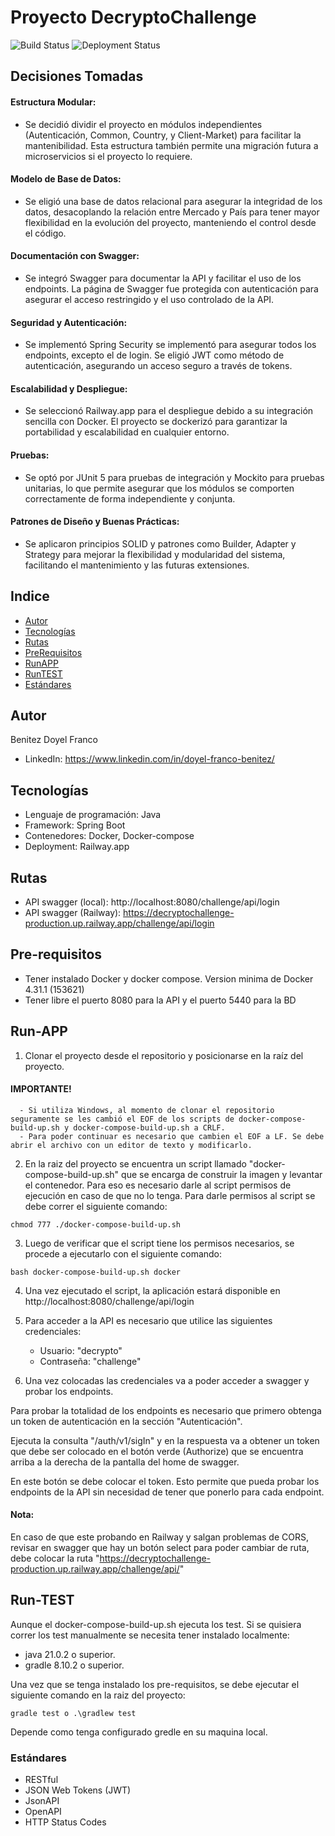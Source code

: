 # Proyecto DecryptoChallenge
![Build Status](https://github.com/DoyelBenitez/DecryptoChallenge/actions/workflows/update-deployment-status.yml/badge.svg)  ![Deployment Status](https://img.shields.io/badge/Estado-Caido-red)

## Decisiones Tomadas

#### Estructura Modular:
- Se decidió dividir el proyecto en módulos independientes (Autenticación, Common, Country, y Client-Market) para facilitar la mantenibilidad. Esta estructura también permite una migración futura a microservicios si el proyecto lo requiere.

#### Modelo de Base de Datos:
- Se eligió una base de datos relacional para asegurar la integridad de los datos, desacoplando la relación entre Mercado y País para tener mayor flexibilidad en la evolución del proyecto, manteniendo el control desde el código.

#### Documentación con Swagger:
- Se integró Swagger para documentar la API y facilitar el uso de los endpoints. La página de Swagger fue protegida con autenticación para asegurar el acceso restringido y el uso controlado de la API.

#### Seguridad y Autenticación:
- Se implementó Spring Security se implementó para asegurar todos los endpoints, excepto el de login. Se eligió JWT como método de autenticación, asegurando un acceso seguro a través de tokens.

#### Escalabilidad y Despliegue:
- Se seleccionó Railway.app para el despliegue debido a su integración sencilla con Docker. El proyecto se dockerizó para garantizar la portabilidad y escalabilidad en cualquier entorno.

#### Pruebas:
- Se optó por JUnit 5 para pruebas de integración y Mockito para pruebas unitarias, lo que permite asegurar que los módulos se comporten correctamente de forma independiente y conjunta.

#### Patrones de Diseño y Buenas Prácticas:
- Se aplicaron principios SOLID y patrones como Builder, Adapter y Strategy para mejorar la flexibilidad y modularidad del sistema, facilitando el mantenimiento y las futuras extensiones.


## Indice

- [Autor](#Autor)
- [Tecnologías](#Tecnologías)
- [Rutas](#Rutas)
- [PreRequisitos](#Pre-requisites)
- [RunAPP](#Run-APP)
- [RunTEST](#Run-TEST)
- [Estándares](#Estándares)

## Autor

Benitez Doyel Franco

- LinkedIn: https://www.linkedin.com/in/doyel-franco-benitez/

## Tecnologías
- Lenguaje de programación: Java
- Framework: Spring Boot
- Contenedores: Docker, Docker-compose
- Deployment: Railway.app

## Rutas
- API swagger (local): http://localhost:8080/challenge/api/login
- API swagger (Railway): https://decryptochallenge-production.up.railway.app/challenge/api/login

## Pre-requisitos

- Tener instalado Docker y docker compose. Version minima de Docker 4.31.1 (153621)
- Tener libre el puerto 8080 para la API y el puerto 5440 para la BD

## Run-APP

1. Clonar el proyecto desde el repositorio y posicionarse en la raíz del proyecto.

#### IMPORTANTE!
      - Si utiliza Windows, al momento de clonar el repositorio seguramente se les cambió el EOF de los scripts de docker-compose-build-up.sh y docker-compose-build-up.sh a CRLF.
      - Para poder continuar es necesario que cambien el EOF a LF. Se debe abrir el archivo con un editor de texto y modificarlo.

2. En la raiz del proyecto se encuentra un script llamado "docker-compose-build-up.sh" que se encarga de construir la imagen y levantar el contenedor.
   Para eso es necesario darle al script permisos de ejecución en caso de que no lo tenga.
   Para darle permisos al script se debe correr el siguiente comando:
   
```
chmod 777 ./docker-compose-build-up.sh
```

3. Luego de verificar que el script tiene los permisos necesarios, se procede a ejecutarlo con el siguiente comando:

```
bash docker-compose-build-up.sh docker
```

4. Una vez ejecutado el script, la aplicación estará disponible en http://localhost:8080/challenge/api/login


5. Para acceder a la API es necesario que utilice las siguientes credenciales:
   - Usuario: "decrypto"
   - Contraseña: "challenge"


6. Una vez colocadas las credenciales va a poder acceder a swagger y probar los endpoints. 

Para probar la totalidad de los endpoints es necesario que primero obtenga un token de autenticación en la sección "Autenticación".

Ejecuta la consulta "/auth/v1/sigIn" y en la respuesta va a obtener un token que debe ser colocado en el botón verde (Authorize) que se encuentra arriba a la derecha de la pantalla del home de swagger.

   En este botón se debe colocar el token. Esto permite que pueda probar los endpoints de la API sin necesidad de tener que ponerlo para cada endpoint.

#### Nota:
En caso de que este probando en Railway y salgan problemas de CORS, revisar en swagger que hay un botón select para poder cambiar de ruta, debe colocar la ruta "https://decryptochallenge-production.up.railway.app/challenge/api/"


## Run-TEST

Aunque el docker-compose-build-up.sh ejecuta los test. Si se quisiera correr los test manualmente se necesita tener instalado localmente: 
- java 21.0.2 o superior.
- gradle 8.10.2 o superior.

Una vez que se tenga instalado los pre-requisitos, se debe ejecutar el siguiente comando en la raiz del proyecto:

```
gradle test o .\gradlew test
```

Depende como tenga configurado gredle en su maquina local.

### Estándares
- RESTful
- JSON Web Tokens (JWT)
- JsonAPI
- OpenAPI
- HTTP Status Codes

